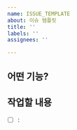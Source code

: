 ```yaml
---
name: ISSUE_TEMPLATE
about: 이슈 템플릿
title: ''
labels: ''
assignees: ''

---
```


## 어떤 기능?

> 

## 작업할 내용

- [ ] :

